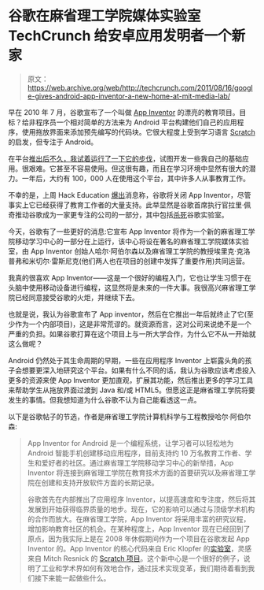 # 谷歌在麻省理工学院媒体实验室 TechCrunch 给安卓应用发明者一个新家

> 原文：<https://web.archive.org/web/http://techcrunch.com/2011/08/16/google-gives-android-app-inventor-a-new-home-at-mit-media-lab/>

早在 2010 年 7 月，谷歌宣布了一个叫做 [App Inventor](https://web.archive.org/web/20230204212921/http://appinventor.googlelabs.com/) 的漂亮的教育项目。目标？给非程序员一个相对简单的方法来为 Android 平台构建他们自己的应用程序，使用拖放界面来添加预先编写的代码块。它很大程度上受到学习语言 [Scratch](https://web.archive.org/web/20230204212921/http://scratch.mit.edu/) 的启发，但专注于 Android。

在平台[推出后不久，我试着运行了一下它的步伐](https://web.archive.org/web/20230204212921/https://techcrunch.com/2010/07/12/android-app-inventor-demo/)，试图开发一些我自己的基础应用。很艰难。它甚至不容易使用。但这很有趣，而且在学习环境中显然有很大的潜力。一年后，大约有 100，000 人在使用这个平台，其中许多人从事教育工作。

不幸的是，上周 Hack Education [爆出](https://web.archive.org/web/20230204212921/http://www.hackeducation.com/2011/08/09/google-to-shut-down-educational-programming-tool-android-app-inventor/)消息称，谷歌将关闭 App Inventor，尽管事实上它已经获得了教育工作者的大量支持。此举显然是谷歌首席执行官拉里·佩奇推动谷歌成为一家更专注的公司的一部分，其中包括[杀死](https://web.archive.org/web/20230204212921/https://techcrunch.com/2011/07/20/20-percent/)谷歌实验室。

今天，谷歌有了一些更好的消息:它宣布 App Inventor 将作为一个新的麻省理工学院移动学习中心的一部分在上运行，该中心将设在著名的麻省理工学院媒体实验室，由 App Inventor 创始人哈尔·阿伯尔森以及麻省理工学院的教授埃里克·克洛普弗和米切尔·雷斯尼克(他们两人也在项目的创建中发挥了重要作用)共同运营。

我真的很喜欢 App Inventor——这是一个很好的编程入门，它也让学生习惯于在头脑中使用移动设备进行编程，这显然将是未来的一件大事。我很高兴麻省理工学院已经同意接受谷歌的火炬，并继续下去。

也就是说，我认为谷歌宣布了 App inventor，然后在它推出一年后就终止了它(至少作为一个内部项目)，这是非常荒谬的。就资源而言，这对公司来说绝不是一个严重的负担。如果谷歌打算在这个项目上与一所大学合作，为什么它不从一开始就这么做呢？

Android 仍然处于其生命周期的早期，一些在应用程序 Inventor 上崭露头角的孩子会想要更深入地研究这个平台。如果有什么不同的话，我认为谷歌应该考虑投入更多的资源来使 App Inventor 更加直观，扩展其功能，然后推出更多的学习工具来帮助学生从拖放界面过渡到 Java 和/或 HTML5。但愿这正是麻省理工学院将要发生的事情。但我想知道为什么谷歌不认为自己能看透这一点。

以下是谷歌帖子的节选，作者是麻省理工学院计算机科学与工程教授哈尔·阿伯尔森:

> App Inventor for Android 是一个编程系统，让学习者可以轻松地为 Android 智能手机创建移动应用程序，目前支持约 10 万名教育工作者、学生和爱好者的社区。通过麻省理工学院移动学习中心的新举措，App Inventor 将连接到麻省理工学院在教育技术方面的首要研究以及麻省理工学院在创建和支持开放软件方面的长期记录。
> 
> 谷歌首先在内部推出了应用程序 Inventor，以提高速度和专注度，然后将其发展到开始获得临界质量的地步。现在，它的影响可以通过与顶级学术机构的合作而放大。在麻省理工学院，App Inventor 将采用丰富的研究议程，增加影响教育社区的机会。在某种程度上，App Inventor 现在已经回到了原点，因为我实际上是在 2008 年休假期间作为一个项目在谷歌发起 App Inventor 的。App Inventor 的核心代码来自 Eric Klopfer 的[实验室](https://web.archive.org/web/20230204212921/http://education.mit.edu/projects)，灵感来自 Mitch Resnick 的 [Scratch 项目](https://web.archive.org/web/20230204212921/http://scratched.media.mit.edu/)。这个新中心是一个很好的例子，说明了工业和学术界如何有效地合作，通过技术实现变革，我们期待着看到我们接下来能一起做些什么。